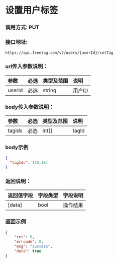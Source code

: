 # 设置用户标签

### 调用方式: PUT

### 接口地址:

```
https://api.freelog.com/v2/users/{userId}/setTag
```

### url传入参数说明：

| 参数 | 必选 | 类型及范围 | 说明 |
| :--- | :--- | :--- | :--- |
|userId|必选|string|用户ID|

### body传入参数说明：

| 参数 | 必选 | 类型及范围 | 说明 |
| :--- | :--- | :--- | :--- |
| tagIds | 必选 | int[] | tagId |

### body示例

```json
{
  "tagIds": [15,16]
}
```

### 返回说明：

| 返回值字段 | 字段类型 | 字段说明 |
| :--- | :--- | :--- |
| [data] | bool | 操作结果 |



### 返回示例

```json
{
    "ret": 0,
    "errcode": 0,
    "msg": "success",
    "data": true
}
```

